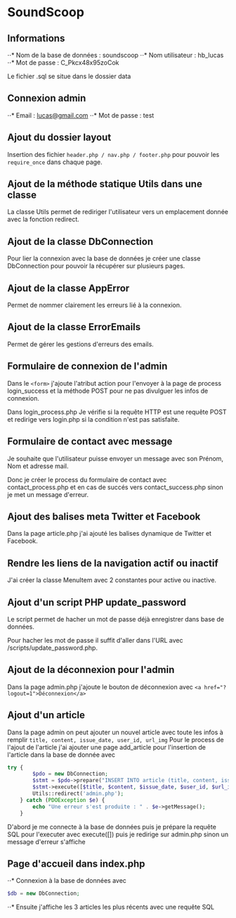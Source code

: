 # SoundScoop

## Informations
⋅⋅* Nom de la base de données : soundscoop
⋅⋅* Nom utilisateur : hb_lucas
⋅⋅* Mot de passe : C_Pkcx48x95zoCok

Le fichier .sql se situe dans le dossier data

## Connexion admin
⋅⋅* Email : lucas@gmail.com
⋅⋅* Mot de passe : test

## Ajout du dossier layout
Insertion des fichier ```header.php / nav.php / footer.php``` pour pouvoir les ```require_once``` dans chaque page.

## Ajout de la méthode statique Utils dans une classe
La classe Utils permet de rediriger l'utilisateur vers un emplacement donnée avec la fonction redirect.

## Ajout de la classe DbConnection
Pour lier la connexion avec la base de données je créer une classe DbConnection pour pouvoir la récupérer sur plusieurs pages.

## Ajout de la classe AppError
Permet de nommer clairement les erreurs lié à la connexion.

## Ajout de la classe ErrorEmails
Permet de gérer les gestions d'erreurs des emails.

## Formulaire de connexion de l'admin
Dans le ```<form>``` j'ajoute l'atribut action pour l'envoyer à la page de process login_success et la méthode POST pour ne pas divulguer les infos de connexion.

Dans login_process.php
Je vérifie si la requête HTTP est une requête POST et redirige vers login.php si la condition n'est pas satisfaite.

## Formulaire de contact avec message
Je souhaite que l'utilisateur puisse envoyer un message avec son Prénom, Nom et adresse mail.

Donc je créer le process du formulaire de contact avec contact_process.php et en cas de succés vers contact_success.php sinon je met un message d'erreur.

## Ajout des balises meta Twitter et Facebook
Dans la page article.php j'ai ajouté les balises dynamique de Twitter et Facebook.

## Rendre les liens de la navigation actif ou inactif
J'ai créer la classe MenuItem avec 2 constantes pour active ou inactive.

## Ajout d'un script PHP update_password
Le script permet de hacher un mot de passe déjà enregistrer dans base de données.

Pour hacher les mot de passe il suffit d'aller dans l'URL avec /scripts/update_password.php.

## Ajout de la déconnexion pour l'admin
Dans la page admin.php j'ajoute le bouton de déconnexion avec ```<a href="?logout=1">Déconnexion</a>``` 

## Ajout d'un article
Dans la page admin on peut ajouter un nouvel article avec toute les infos à remplir ```title, content, issue_date, user_id, url_img``` 
Pour le process de l'ajout de l'article j'ai ajouter une page add_article pour l'insertion de l'article dans la base de donnée avec
```php
try {
        $pdo = new DbConnection;
        $stmt = $pdo->prepare("INSERT INTO article (title, content, issue_date, user_id, url_img) VALUES (?, ?, ?, ?, ?)");
        $stmt->execute([$title, $content, $issue_date, $user_id, $url_img]);
        Utils::redirect('admin.php');
    } catch (PDOException $e) {
        echo "Une erreur s'est produite : " . $e->getMessage();
    }
```
D'abord je me connecte à la base de données puis je prépare la requête SQL pour l'executer avec execute([]) puis je redirige sur admin.php sinon un message d'erreur s'affiche


## Page d'accueil dans index.php

⋅⋅* Connexion à la base de données avec
```php
$db = new DbConnection;
```
⋅⋅* Ensuite j'affiche les 3 articles les plus récents avec une requête SQL
```php

```
